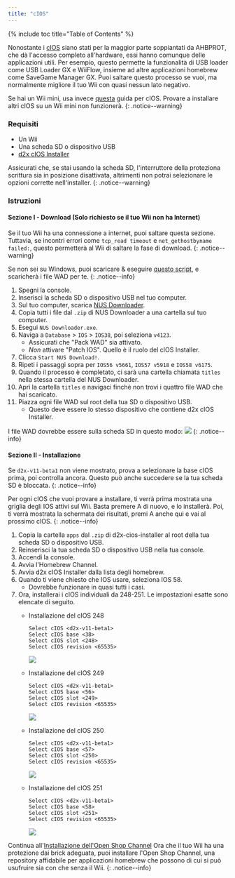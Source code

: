```yaml
---
title: "cIOS"
---
```


{% include toc title="Table of Contents" %}

Nonostante i [cIOS](https://wiibrew.org/wiki/Custom_IOS) siano stati per la maggior parte soppiantati da AHBPROT, che dà l'accesso completo all'hardware, essi hanno comunque delle applicazioni utili. Per esempio, questo permette la funzionalità di USB loader come USB Loader GX e WiiFlow, insieme ad altre applicazioni homebrew come SaveGame Manager GX. Puoi saltare questo processo se vuoi, ma normalmente migliore il tuo Wii con quasi nessun lato negativo.

Se hai un Wii mini, usa invece [questa](cios-mini) guida per cIOS. Provare a installare altri cIOS su un Wii mini non funzionerà.
{: .notice--warning}

### Requisiti

* Un Wii
* Una scheda SD o dispositivo USB
* [d2x cIOS Installer](/assets/files/d2x-cios-installer.zip)

Assicurati che, se stai usando la scheda SD, l'interruttore della proteziona scrittura sia in posizione disattivata, altrimenti non potrai selezionare le opzioni corrette nell'installer.
{: .notice--warning}

### Istruzioni

#### Sezione I - Download (Solo richiesto se il tuo Wii non ha Internet)

Se il tuo Wii ha una connessione a internet, puoi saltare questa sezione. <br> Tuttavia, se incontri errori come `tcp_read timeout` e `net_gethostbyname failed:`, questo permetterà al Wii di saltare la fase di download.
{: .notice--warning}

Se non sei su Windows, puoi scaricare & eseguire [questo script](/assets/files/d2x_offline_ios.sh), e scaricherà i file WAD per te.
{: .notice--info}

1. Spegni la console.
1. Inserisci la scheda SD o dispositivo USB nel tuo computer.
1. Sul tuo computer, scarica [NUS Downloader](https://github.com/WiiDatabase/nusdownloader/releases/latest/download/NUSD-Mod-NUS-Fix.zip).
1. Copia tutti i file dal `.zip` di NUS Downloader a una cartella sul tuo computer.
1. Esegui `NUS Downloader.exe`.
1. Naviga a `Database` > `IOS` > `IOS38`, poi seleziona `v4123`.
    + Assicurati che "Pack WAD" sia attivato.
    + *Non* attivare "Patch IOS". Quello è il ruolo del cIOS Installer.
1. Clicca `Start NUS Download!`.
1. Ripeti i passaggi sopra per `IOS56 v5661`, `IOS57 v5918` e `IOS58 v6175`.
1. Quando il processo è completato, ci sarà una cartella chiamata `titles` nella stessa cartella del NUS Downloader.
1. Apri la cartella `titles` e navigaci finchè non trovi i quattro file WAD che hai scaricato.
1. Piazza ogni file WAD sul root della tua SD o dispositivo USB.
    + Questo deve essere lo stesso dispositivo che contiene d2x cIOS Installer.

I file WAD dovrebbe essere sulla scheda SD in questo modo: ![](/images/cios/d2x_offline_ios.png)
{: .notice--info}

#### Sezione II - Installazione

Se `d2x-v11-beta1` non viene mostrato, prova a selezionare la base cIOS prima, poi controlla ancora. Questo può anche succedere se la tua scheda SD è bloccata.
{: .notice--info}

Per ogni cIOS che vuoi provare a installare, ti verrà prima mostrata una griglia degli IOS attivi sul Wii. Basta premere A di nuovo, e lo installerà. Poi, ti verrà mostrata la schermata dei risultati, premi A anche qui e vai al prossimo cIOS.
{: .notice--info}

1. Copia la cartella `apps` dal `.zip` di d2x-cios-installer al root della tua scheda SD o dispositivo USB.
1. Reinserisci la tua scheda SD o dispositivo USB nella tua console.
1. Accendi la console.
1. Avvia l'Homebrew Channel.
1. Avvia d2x cIOS Installer dalla lista degli homebrew.
1. Quando ti viene chiesto che IOS usare, seleziona IOS 58.
    + Dovrebbe funzionare in quasi tutti i casi.
1. Ora, installerai i cIOS individuali da 248-251. Le impostazioni esatte sono elencate di seguito.
    + Installazione del cIOS 248

        ```
        Select cIOS <d2x-v11-beta1>
        Select cIOS base <38>
        Select cIOS slot <248>
        Select cIOS revision <65535>
        ```

        ![](/images/cios/d2x_v11_248.png)

    + Installazione del cIOS 249

        ```
        Select cIOS <d2x-v11-beta1>
        Select cIOS base <56>
        Select cIOS slot <249>
        Select cIOS revision <65535>
        ```

        ![](/images/cios/d2x_v11_249.png)

    + Installazione del cIOS 250

        ```
        Select cIOS <d2x-v11-beta1>
        Select cIOS base <57>
        Select cIOS slot <250>
        Select cIOS revision <65535>
        ```

        ![](/images/cios/d2x_v11_250.png)

    + Installazione del cIOS 251

        ```
        Select cIOS <d2x-v11-beta1>
        Select cIOS base <58>
        Select cIOS slot <251>
        Select cIOS revision <65535>
        ```

        ![](/images/cios/d2x_v11_251.png)

Continua all'[Installazione dell'Open Shop Channel](osc) Ora che il tuo Wii ha una protezione dai brick adeguata, puoi installare l'Open Shop Channel, una repository affidabile per applicazioni homebrew che possono di cui si può usufruire sia con che senza il Wii.
{: .notice--info}
